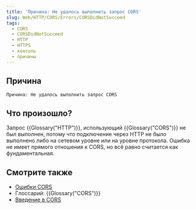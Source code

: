 ```yaml
---
title: 'Причина: Не удалось выполнить запрос CORS'
slug: Web/HTTP/CORS/Errors/CORSDidNotSucceed
tags:
  - CORS
  - CORSDidNotSucceed
  - HTTP
  - HTTPS
  - консоль
  - причины
---
```

## Причина

```
Причина: Не удалось выполнить запрос CORS
```

## Что произошло?

Запрос {{Glossary("HTTP")}}, использующий {{Glossary("CORS")}} не был выполнен, потому что подключение через HTTP не было выполнено либо на сетевом уровне или на уровне протокола. Ошибка не имеет прямого отношения к CORS, но всё равно считается как фундаментальная.

## Смотрите также

- [Ошибки CORS](/ru/docs/Web/HTTP/CORS/Errors)
- Глоссарий: {{Glossary("CORS")}}
- [Введение в CORS](/ru/docs/Web/HTTP/CORS)
